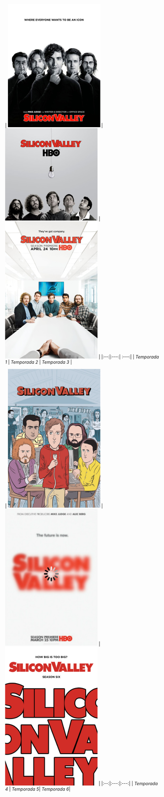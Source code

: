 

| <a href="/Silicon-Valley/Season-1">
    <img src="/Silicon-Valley/sources/Silicon-Valley-temporada-1.jpg" width="300"></a> 
| <a href="/Silicon-Valley/Season-2">
    <img src="/Silicon-Valley/sources/Silicon-Valley-temporada-2.jpg" width="300"></a> 
| <a href="/Silicon-Valley/Season-3">
    <img src="/Silicon-Valley/sources/Silicon-Valley-temporada-3.jpg" width="300"></a> |
|:--:|:---:| :---:|
| *Temporada 1* | *Temporada 2* | *Temporada 3* |

|  <a href="/Silicon-Valley/Season-4">
    <img src="/Silicon-Valley/sources/Silicon-Valley-temporada-4.jpg" width="300"></a> 
| <a href="/Silicon-Valley/Season-5">
    <img src="/Silicon-Valley/sources/Silicon-Valley-temporada-5.jpg" width="300"></a> 
| <a href="/Silicon-Valley/Season-6">
    <img src="/Silicon-Valley/sources/Silicon-Valley-temporada-6.jpg" width="300"></a> |
|:--:|:---:|:---:|
| *Temporada 4* | *Temporada 5*| *Temporada 6*|